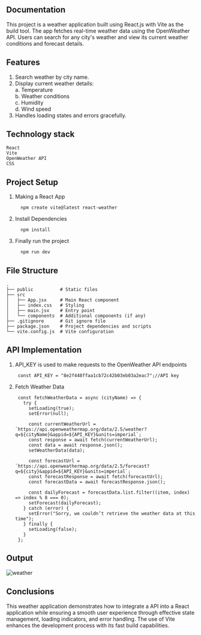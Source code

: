 ## Documentation
This project is a weather application built using React.js with Vite as the build tool. The app fetches real-time weather data using the OpenWeather API. Users can search for any city's weather and view its current weather conditions and forecast details.

## Features
1. Search weather by city name.
2. Display current weather details:
   <br/>
   a. Temperature <br/>
   b. Weather conditions<br/>
   c. Humidity<br/>
   d. Wind speed<br/>
4. Handles loading states and errors gracefully.

## Technology stack
    React
    Vite
    OpenWeather API
    CSS

## Project Setup
1. Making a React App

         npm create vite@latest react-weather   
2. Install Dependencies

         npm install
3. Finally run the project
   
         npm run dev
         

## File Structure
    .
    ├── public          # Static files
    ├── src
    │   ├── App.jsx     # Main React component
    │   ├── index.css   # Styling
    │   ├── main.jsx    # Entry point
    │   └── components  # Additional components (if any)
    ├── .gitignore      # Git ignore file
    ├── package.json    # Project dependencies and scripts
    └── vite.config.js  # Vite configuration
    
## API Implementation
1. API_KEY is used to make requests to the OpenWeather API endpoints

        const API_KEY = "8e2f448ffaa1cb72c42b03eb03a2eac7";//API key

2. Fetch Weather Data
        
        const fetchWeatherData = async (cityName) => {
          try {
            setLoading(true);
            setError(null);
        
            const currentWeatherUrl = `https://api.openweathermap.org/data/2.5/weather?q=${cityName}&appid=${API_KEY}&units=imperial`;
            const response = await fetch(currentWeatherUrl);
            const data = await response.json();
            setWeatherData(data);
        
            const forecastUrl = `https://api.openweathermap.org/data/2.5/forecast?q=${city}&appid=${API_KEY}&units=imperial`;
            const forecastResponse = await fetch(forecastUrl);
            const forecastData = await forecastResponse.json();
        
            const dailyForecast = forecastData.list.filter((item, index) => index % 8 === 0);
            setForecast(dailyForecast);
          } catch (error) {
            setError("Sorry, we couldn’t retrieve the weather data at this time");
          } finally {
            setLoading(false);
          }
        };

## Output
![weather](https://github.com/user-attachments/assets/40e41e85-069c-45af-8471-48b2ac4ee84f)

## Conclusions
This weather application demonstrates how to integrate a API into a React application while ensuring a smooth user experience through effective state management, loading indicators, and error handling. The use of Vite enhances the development process with its fast build capabilities. 

